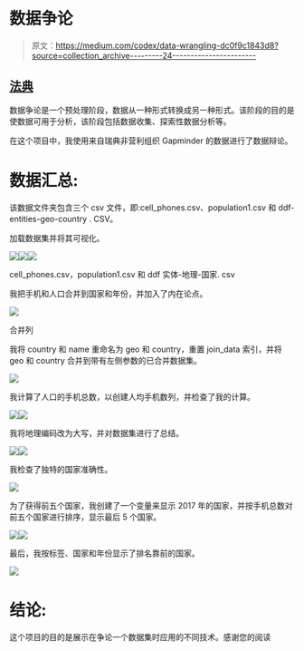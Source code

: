 # 数据争论

> 原文：<https://medium.com/codex/data-wrangling-dc0f9c1843d8?source=collection_archive---------24----------------------->

## [法典](http://medium.com/codex)

数据争论是一个预处理阶段，数据从一种形式转换成另一种形式。该阶段的目的是使数据可用于分析，该阶段包括数据收集、探索性数据分析等。

在这个项目中，我使用来自瑞典非营利组织 Gapminder 的数据进行了数据辩论。

# **数据汇总:**

该数据文件夹包含三个 csv 文件，即:cell_phones.csv、population1.csv 和 ddf-entities-geo-country . CSV。

加载数据集并将其可视化。

![](img/95f9b2cc78c522c81293f868eef0b5c0.png)![](img/4e90a42ef1e962b12ce94ad87caac2d8.png)![](img/535cd8f667638284cf98bf206ef413b4.png)

cell_phones.csv，population1.csv 和 ddf 实体-地理-国家. csv

我把手机和人口合并到国家和年份，并加入了内在论点。

![](img/a458783c3514bbb5f458cc6b365bdd7a.png)

合并列

我将 country 和 name 重命名为 geo 和 country，重置 join_data 索引，并将 geo 和 country 合并到带有左侧参数的已合并数据集。

![](img/2fea2c028a4fe6fe78f90b3286632027.png)

我计算了人口的手机总数，以创建人均手机数列，并检查了我的计算。

![](img/362a172d078855ce4e00a51871ef1978.png)![](img/c2a4b815de5ba3ef6e56c1802955e51a.png)

我将地理编码改为大写，并对数据集进行了总结。

![](img/42d175f8eac891e535d10bf41a82c29e.png)![](img/e78766accd1d820acbef6f188fe23540.png)

我检查了独特的国家准确性。

![](img/3451857224c7c112d16573f011b1cdd5.png)

为了获得前五个国家，我创建了一个变量来显示 2017 年的国家，并按手机总数对前五个国家进行排序，显示最后 5 个国家。

![](img/a415925880dc3523d2b5e44be99652ef.png)![](img/7fba1793c0e349fce87c9aeba4484b7e.png)

最后，我按标签、国家和年份显示了排名靠前的国家。

![](img/67f26d52080643ed1443c454b878f08f.png)

# **结论:**

这个项目的目的是展示在争论一个数据集时应用的不同技术。感谢您的阅读